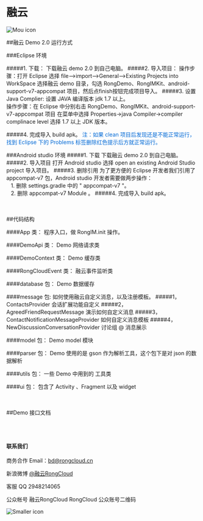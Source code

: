 # 融云

![Mou icon](http://www.rongcloud.cn/images/logo_1.png)


##融云 Demo 2.0 运行方式

###Eclipse 环境

#####1. 下载：
  下载融云 demo 2.0 到自己电脑。
#####2. 导入项目：
 操作步骤：打开 Eclipse 选择 file—>import—>General—>Existing Projects into WorkSpace
     选择融云 demo 目录，勾选 RongDemo、RongIMKit、android-support-v7-appcompat 项目，然后点finish按钮完成项目导入。
#####3. 设置Java Complier:
设置 JAVA 编译版本 jdk 1.7 以上。<br/>
操作步骤：在 Eclipse 中分别右击  RongDemo、RongIMKit、android-support-v7-appcompat 项目 在菜单中选择 Properties->java Compiler->compiler complinace level 选择 1.7 以上 JDK 版本。
 
#####4. 完成导入 build apk。
<font color="#0069d6">注：如果 clean 项目后发现还是不能正常运行，找到 Eclipse 下的 Problems 标签删除红色提示后方就正常运行。</font>


###Android studio 环境
#####1. 下载
 下载融云 demo 2.0 到自己电脑。
#####2. 导入项目
打开 Android studio 选择 open an existing Android Studio project 导入项目。
#####3. 删除引用
为了更方便的 Eclipse 开发者我们引用了 appcompat-v7 包，Android studio 开发者需要做两步操作：<BR/>
 &nbsp;&nbsp;&nbsp;1. 删除 settings.gradle 中的 " appcompat-v7 "。 <BR/>
 &nbsp;&nbsp;&nbsp;2. 删除 appcompat-v7 Module 。
#####4. 完成导入 build apk。


<BR/><BR/>
##代码结构

####App 类：
程序入口，做 RongIM.init 操作。

####DemoApi 类：
Demo 网络请求类

####DemoContext 类：
Demo 缓存类

####RongCloudEvent 类：
融云事件监听类

####database 包：
Demo 数据缓存

####message 包:
如何使用融云自定义消息，以及注册模板。
#####1，ContactsProvider 会话扩展功能自定义
#####2，AgreedFriendRequestMessage 演示如何自定义消息
#####3，ContactNotificationMessageProvider 如何自定义消息模板
#####4，NewDiscussionConversationProvider 讨论组 @ 消息展示

####model 包：
Demo model 模块

####parser 包：
Demo 使用的是 gson 作为解析工具，这个包下是对 json 的数据解析

####utils 包：
一些 Demo 中用到的 工具类

####ui 包：
包含了 Activity 、Fragment 以及 widget


<BR/><BR/>
##Demo 接口文档


<BR/><BR/>
#### 联系我们
商务合作
Email：<bd@rongcloud.cn>

新浪微博 [@融云RongCloud](http://weibo.com/rongcloud)

客服 QQ 2948214065

公众帐号
融云RongCloud RongCloud 公众账号二维码

![Smaller icon](http://www.rongcloud.cn/images/code1.png "RongCloud")
